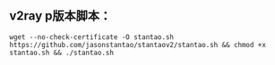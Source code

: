 ## v2ray p版本脚本：

    wget --no-check-certificate -O stantao.sh https://github.com/jasonstantao/stantaov2/stantao.sh && chmod +x stantao.sh && ./stantao.sh
